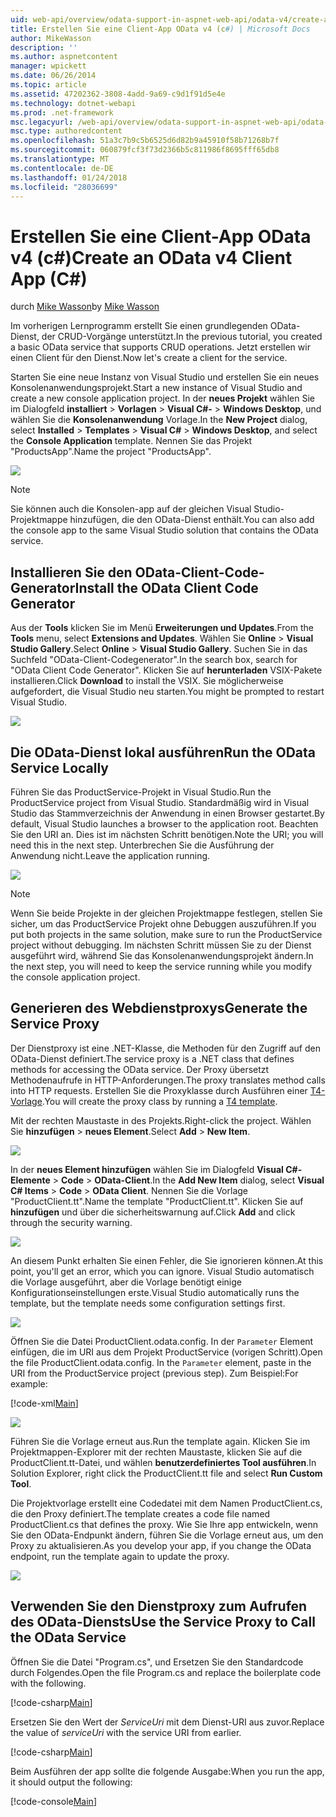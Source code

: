 ```yaml
---
uid: web-api/overview/odata-support-in-aspnet-web-api/odata-v4/create-an-odata-v4-client-app
title: Erstellen Sie eine Client-App OData v4 (c#) | Microsoft Docs
author: MikeWasson
description: ''
ms.author: aspnetcontent
manager: wpickett
ms.date: 06/26/2014
ms.topic: article
ms.assetid: 47202362-3808-4add-9a69-c9d1f91d5e4e
ms.technology: dotnet-webapi
ms.prod: .net-framework
msc.legacyurl: /web-api/overview/odata-support-in-aspnet-web-api/odata-v4/create-an-odata-v4-client-app
msc.type: authoredcontent
ms.openlocfilehash: 51a3c7b9c5b6525d6d82b9a45910f58b71268b7f
ms.sourcegitcommit: 060879fcf3f73d2366b5c811986f8695fff65db8
ms.translationtype: MT
ms.contentlocale: de-DE
ms.lasthandoff: 01/24/2018
ms.locfileid: "28036699"
---
```

<a name="create-an-odata-v4-client-app-c"></a><span data-ttu-id="9f8e6-102">Erstellen Sie eine Client-App OData v4 (c#)</span><span class="sxs-lookup"><span data-stu-id="9f8e6-102">Create an OData v4 Client App (C#)</span></span>
====================
<span data-ttu-id="9f8e6-103">durch [Mike Wasson](https://github.com/MikeWasson)</span><span class="sxs-lookup"><span data-stu-id="9f8e6-103">by [Mike Wasson](https://github.com/MikeWasson)</span></span>

<span data-ttu-id="9f8e6-104">Im vorherigen Lernprogramm erstellt Sie einen grundlegenden OData-Dienst, der CRUD-Vorgänge unterstützt.</span><span class="sxs-lookup"><span data-stu-id="9f8e6-104">In the previous tutorial, you created a basic OData service that supports CRUD operations.</span></span> <span data-ttu-id="9f8e6-105">Jetzt erstellen wir einen Client für den Dienst.</span><span class="sxs-lookup"><span data-stu-id="9f8e6-105">Now let's create a client for the service.</span></span>

<span data-ttu-id="9f8e6-106">Starten Sie eine neue Instanz von Visual Studio und erstellen Sie ein neues Konsolenanwendungsprojekt.</span><span class="sxs-lookup"><span data-stu-id="9f8e6-106">Start a new instance of Visual Studio and create a new console application project.</span></span> <span data-ttu-id="9f8e6-107">In der **neues Projekt** wählen Sie im Dialogfeld **installiert** &gt; **Vorlagen** &gt; **Visual C#-** &gt; **Windows Desktop**, und wählen Sie die **Konsolenanwendung** Vorlage.</span><span class="sxs-lookup"><span data-stu-id="9f8e6-107">In the **New Project** dialog, select **Installed** &gt; **Templates** &gt; **Visual C#** &gt; **Windows Desktop**, and select the **Console Application** template.</span></span> <span data-ttu-id="9f8e6-108">Nennen Sie das Projekt &quot;ProductsApp&quot;.</span><span class="sxs-lookup"><span data-stu-id="9f8e6-108">Name the project &quot;ProductsApp&quot;.</span></span>

![](create-an-odata-v4-client-app/_static/image1.png)

> [!NOTE]
> <span data-ttu-id="9f8e6-109">Sie können auch die Konsolen-app auf der gleichen Visual Studio-Projektmappe hinzufügen, die den OData-Dienst enthält.</span><span class="sxs-lookup"><span data-stu-id="9f8e6-109">You can also add the console app to the same Visual Studio solution that contains the OData service.</span></span>


## <a name="install-the-odata-client-code-generator"></a><span data-ttu-id="9f8e6-110">Installieren Sie den OData-Client-Code-Generator</span><span class="sxs-lookup"><span data-stu-id="9f8e6-110">Install the OData Client Code Generator</span></span>

<span data-ttu-id="9f8e6-111">Aus der **Tools** klicken Sie im Menü **Erweiterungen und Updates**.</span><span class="sxs-lookup"><span data-stu-id="9f8e6-111">From the **Tools** menu, select **Extensions and Updates**.</span></span> <span data-ttu-id="9f8e6-112">Wählen Sie **Online** &gt; **Visual Studio Gallery**.</span><span class="sxs-lookup"><span data-stu-id="9f8e6-112">Select **Online** &gt; **Visual Studio Gallery**.</span></span> <span data-ttu-id="9f8e6-113">Suchen Sie in das Suchfeld &quot;OData-Client-Codegenerator&quot;.</span><span class="sxs-lookup"><span data-stu-id="9f8e6-113">In the search box, search for &quot;OData Client Code Generator&quot;.</span></span> <span data-ttu-id="9f8e6-114">Klicken Sie auf **herunterladen** VSIX-Pakete installieren.</span><span class="sxs-lookup"><span data-stu-id="9f8e6-114">Click **Download** to install the VSIX.</span></span> <span data-ttu-id="9f8e6-115">Sie möglicherweise aufgefordert, die Visual Studio neu starten.</span><span class="sxs-lookup"><span data-stu-id="9f8e6-115">You might be prompted to restart Visual Studio.</span></span>

[![](create-an-odata-v4-client-app/_static/image3.png)](create-an-odata-v4-client-app/_static/image2.png)

## <a name="run-the-odata-service-locally"></a><span data-ttu-id="9f8e6-116">Die OData-Dienst lokal ausführen</span><span class="sxs-lookup"><span data-stu-id="9f8e6-116">Run the OData Service Locally</span></span>

<span data-ttu-id="9f8e6-117">Führen Sie das ProductService-Projekt in Visual Studio.</span><span class="sxs-lookup"><span data-stu-id="9f8e6-117">Run the ProductService project from Visual Studio.</span></span> <span data-ttu-id="9f8e6-118">Standardmäßig wird in Visual Studio das Stammverzeichnis der Anwendung in einen Browser gestartet.</span><span class="sxs-lookup"><span data-stu-id="9f8e6-118">By default, Visual Studio launches a browser to the application root.</span></span> <span data-ttu-id="9f8e6-119">Beachten Sie den URI an. Dies ist im nächsten Schritt benötigen.</span><span class="sxs-lookup"><span data-stu-id="9f8e6-119">Note the URI; you will need this in the next step.</span></span> <span data-ttu-id="9f8e6-120">Unterbrechen Sie die Ausführung der Anwendung nicht.</span><span class="sxs-lookup"><span data-stu-id="9f8e6-120">Leave the application running.</span></span>

![](create-an-odata-v4-client-app/_static/image4.png)

> [!NOTE]
> <span data-ttu-id="9f8e6-121">Wenn Sie beide Projekte in der gleichen Projektmappe festlegen, stellen Sie sicher, um das ProductService Projekt ohne Debuggen auszuführen.</span><span class="sxs-lookup"><span data-stu-id="9f8e6-121">If you put both projects in the same solution, make sure to run the ProductService project without debugging.</span></span> <span data-ttu-id="9f8e6-122">Im nächsten Schritt müssen Sie zu der Dienst ausgeführt wird, während Sie das Konsolenanwendungsprojekt ändern.</span><span class="sxs-lookup"><span data-stu-id="9f8e6-122">In the next step, you will need to keep the service running while you modify the console application project.</span></span>


## <a name="generate-the-service-proxy"></a><span data-ttu-id="9f8e6-123">Generieren des Webdienstproxys</span><span class="sxs-lookup"><span data-stu-id="9f8e6-123">Generate the Service Proxy</span></span>

<span data-ttu-id="9f8e6-124">Der Dienstproxy ist eine .NET-Klasse, die Methoden für den Zugriff auf den OData-Dienst definiert.</span><span class="sxs-lookup"><span data-stu-id="9f8e6-124">The service proxy is a .NET class that defines methods for accessing the OData service.</span></span> <span data-ttu-id="9f8e6-125">Der Proxy übersetzt Methodenaufrufe in HTTP-Anforderungen.</span><span class="sxs-lookup"><span data-stu-id="9f8e6-125">The proxy translates method calls into HTTP requests.</span></span> <span data-ttu-id="9f8e6-126">Erstellen Sie die Proxyklasse durch Ausführen einer [T4-Vorlage](https://msdn.microsoft.com/library/bb126445.aspx).</span><span class="sxs-lookup"><span data-stu-id="9f8e6-126">You will create the proxy class by running a [T4 template](https://msdn.microsoft.com/library/bb126445.aspx).</span></span>

<span data-ttu-id="9f8e6-127">Mit der rechten Maustaste in des Projekts.</span><span class="sxs-lookup"><span data-stu-id="9f8e6-127">Right-click the project.</span></span> <span data-ttu-id="9f8e6-128">Wählen Sie **hinzufügen** &gt; **neues Element**.</span><span class="sxs-lookup"><span data-stu-id="9f8e6-128">Select **Add** &gt; **New Item**.</span></span>

![](create-an-odata-v4-client-app/_static/image5.png)

<span data-ttu-id="9f8e6-129">In der **neues Element hinzufügen** wählen Sie im Dialogfeld **Visual C#-Elemente** &gt; **Code** &gt; **OData-Client**.</span><span class="sxs-lookup"><span data-stu-id="9f8e6-129">In the **Add New Item** dialog, select **Visual C# Items** &gt; **Code** &gt; **OData Client**.</span></span> <span data-ttu-id="9f8e6-130">Nennen Sie die Vorlage &quot;ProductClient.tt&quot;.</span><span class="sxs-lookup"><span data-stu-id="9f8e6-130">Name the template &quot;ProductClient.tt&quot;.</span></span> <span data-ttu-id="9f8e6-131">Klicken Sie auf **hinzufügen** und über die sicherheitswarnung auf.</span><span class="sxs-lookup"><span data-stu-id="9f8e6-131">Click **Add** and click through the security warning.</span></span>

[![](create-an-odata-v4-client-app/_static/image7.png)](create-an-odata-v4-client-app/_static/image6.png)

<span data-ttu-id="9f8e6-132">An diesem Punkt erhalten Sie einen Fehler, die Sie ignorieren können.</span><span class="sxs-lookup"><span data-stu-id="9f8e6-132">At this point, you'll get an error, which you can ignore.</span></span> <span data-ttu-id="9f8e6-133">Visual Studio automatisch die Vorlage ausgeführt, aber die Vorlage benötigt einige Konfigurationseinstellungen erste.</span><span class="sxs-lookup"><span data-stu-id="9f8e6-133">Visual Studio automatically runs the template, but the template needs some configuration settings first.</span></span>

[![](create-an-odata-v4-client-app/_static/image9.png)](create-an-odata-v4-client-app/_static/image8.png)

<span data-ttu-id="9f8e6-134">Öffnen Sie die Datei ProductClient.odata.config. In der `Parameter` Element einfügen, die im URI aus dem Projekt ProductService (vorigen Schritt).</span><span class="sxs-lookup"><span data-stu-id="9f8e6-134">Open the file ProductClient.odata.config. In the `Parameter` element, paste in the URI from the ProductService project (previous step).</span></span> <span data-ttu-id="9f8e6-135">Zum Beispiel:</span><span class="sxs-lookup"><span data-stu-id="9f8e6-135">For example:</span></span>

[!code-xml[Main](create-an-odata-v4-client-app/samples/sample1.xml)]

[![](create-an-odata-v4-client-app/_static/image11.png)](create-an-odata-v4-client-app/_static/image10.png)

<span data-ttu-id="9f8e6-136">Führen Sie die Vorlage erneut aus.</span><span class="sxs-lookup"><span data-stu-id="9f8e6-136">Run the template again.</span></span> <span data-ttu-id="9f8e6-137">Klicken Sie im Projektmappen-Explorer mit der rechten Maustaste, klicken Sie auf die ProductClient.tt-Datei, und wählen **benutzerdefiniertes Tool ausführen**.</span><span class="sxs-lookup"><span data-stu-id="9f8e6-137">In Solution Explorer, right click the ProductClient.tt file and select **Run Custom Tool**.</span></span>

<span data-ttu-id="9f8e6-138">Die Projektvorlage erstellt eine Codedatei mit dem Namen ProductClient.cs, die den Proxy definiert.</span><span class="sxs-lookup"><span data-stu-id="9f8e6-138">The template creates a code file named ProductClient.cs that defines the proxy.</span></span> <span data-ttu-id="9f8e6-139">Wie Sie Ihre app entwickeln, wenn Sie den OData-Endpunkt ändern, führen Sie die Vorlage erneut aus, um den Proxy zu aktualisieren.</span><span class="sxs-lookup"><span data-stu-id="9f8e6-139">As you develop your app, if you change the OData endpoint, run the template again to update the proxy.</span></span>

![](create-an-odata-v4-client-app/_static/image12.png)

## <a name="use-the-service-proxy-to-call-the-odata-service"></a><span data-ttu-id="9f8e6-140">Verwenden Sie den Dienstproxy zum Aufrufen des OData-Diensts</span><span class="sxs-lookup"><span data-stu-id="9f8e6-140">Use the Service Proxy to Call the OData Service</span></span>

<span data-ttu-id="9f8e6-141">Öffnen Sie die Datei "Program.cs", und Ersetzen Sie den Standardcode durch Folgendes.</span><span class="sxs-lookup"><span data-stu-id="9f8e6-141">Open the file Program.cs and replace the boilerplate code with the following.</span></span>

[!code-csharp[Main](create-an-odata-v4-client-app/samples/sample2.cs)]

<span data-ttu-id="9f8e6-142">Ersetzen Sie den Wert der *ServiceUri* mit dem Dienst-URI aus zuvor.</span><span class="sxs-lookup"><span data-stu-id="9f8e6-142">Replace the value of *serviceUri* with the service URI from earlier.</span></span>

[!code-csharp[Main](create-an-odata-v4-client-app/samples/sample3.cs)]

<span data-ttu-id="9f8e6-143">Beim Ausführen der app sollte die folgende Ausgabe:</span><span class="sxs-lookup"><span data-stu-id="9f8e6-143">When you run the app, it should output the following:</span></span>

[!code-console[Main](create-an-odata-v4-client-app/samples/sample4.cmd)]
